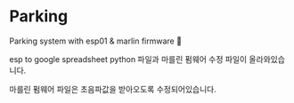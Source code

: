 # Parking
Parking system with esp01 &amp; marlin firmware


esp to google spreadsheet python 파일과
마를린 펌웨어 수정 파일이 올라와있습니다.

마를린 펌웨어 파일은 초음파값을 받아오도록 수정되어있습니다.
